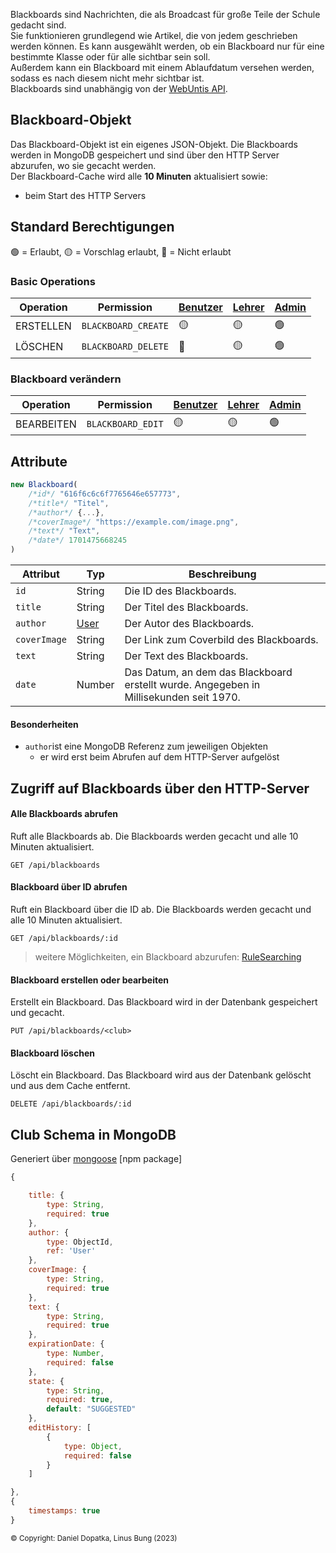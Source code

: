 Blackboards sind Nachrichten, die als Broadcast für große Teile der Schule gedacht sind. \
Sie funktionieren grundlegend wie Artikel, die von jedem geschrieben werden können. Es kann ausgewählt werden, ob ein Blackboard nur für eine bestimmte Klasse oder für alle sichtbar sein soll. \
Außerdem kann ein Blackboard mit einem Ablaufdatum versehen werden, sodass es nach diesem nicht mehr sichtbar ist. \
Blackboards sind unabhängig von der [WebUntis API](https://help.untis.at/hc/de/articles/4886785534354-API-documentation-for-integration-partners).

## Blackboard-Objekt

Das Blackboard-Objekt ist ein eigenes JSON-Objekt. Die Blackboards werden in MongoDB gespeichert und sind über den HTTP Server abzurufen, wo sie gecacht werden. \
Der Blackboard-Cache wird alle **10 Minuten** aktualisiert sowie:
- beim Start des HTTP Servers

## Standard Berechtigungen

🟢 = Erlaubt,
🟡 = Vorschlag erlaubt,
🔴 = Nicht erlaubt

### Basic Operations

| Operation | Permission          | [Benutzer](https://github.com/Academi-fy/backend/wiki/User) | [Lehrer](https://github.com/Academi-fy/backend/wiki/User) | [Admin](https://github.com/Academi-fy/backend/wiki/User) |
|-----------|---------------------|-------------------------------------------------------------|-----------------------------------------------------------|----------------------------------------------------------|
| ERSTELLEN | `BLACKBOARD_CREATE` | 🟡                                                          | 🟡                                                        | 🟢                                                       |
| LÖSCHEN   | `BLACKBOARD_DELETE` | 🔴                                                          | 🟡                                                        | 🟢                                                       |

### Blackboard verändern

| Operation  | Permission        | [Benutzer](https://github.com/Academi-fy/backend/wiki/User) | [Lehrer](https://github.com/Academi-fy/backend/wiki/User) | [Admin](https://github.com/Academi-fy/backend/wiki/User) |
|------------|-------------------|-------------------------------------------------------------|-----------------------------------------------------------|----------------------------------------------------------|
| BEARBEITEN | `BLACKBOARD_EDIT` | 🟡                                                          | 🟡                                                        | 🟢                                                       |

## Attribute

```javascript
new Blackboard(
    /*id*/ "616f6c6c6f7765646e657773",
    /*title*/ "Titel",
    /*author*/ {...},
    /*coverImage*/ "https://example.com/image.png",
    /*text*/ "Text",
    /*date*/ 1701475668245
)
```

| Attribut     | Typ                                                     | Beschreibung                                                                           |
|--------------|---------------------------------------------------------|----------------------------------------------------------------------------------------|
| `id`         | String                                                  | Die ID des Blackboards.                                                                |
| `title`      | String                                                  | Der Titel des Blackboards.                                                             |
| `author`     | [User](https://github.com/Academi-fy/backend/wiki/User) | Der Autor des Blackboards.                                                             |
| `coverImage` | String                                                  | Der Link zum Coverbild des Blackboards.                                                |
| `text`       | String                                                  | Der Text des Blackboards.                                                              |
| `date`       | Number                                                  | Das Datum, an dem das Blackboard erstellt wurde. Angegeben in Millisekunden seit 1970. |

#### Besonderheiten

- `author`ist eine MongoDB Referenz zum jeweiligen Objekten
    - er wird erst beim Abrufen auf dem HTTP-Server aufgelöst

## Zugriff auf Blackboards über den HTTP-Server

#### Alle Blackboards abrufen

Ruft alle Blackboards ab. Die Blackboards werden gecacht und alle 10 Minuten aktualisiert.

``` http request
GET /api/blackboards
```              

#### Blackboard über ID abrufen

Ruft ein Blackboard über die ID ab. Die Blackboards werden gecacht und alle 10 Minuten aktualisiert.

``` http request
GET /api/blackboards/:id
```

> weitere Möglichkeiten, ein Blackboard abzurufen: [RuleSearching](https://github.com/Academi-fy/backend/wiki/RuleSearching)

#### Blackboard erstellen oder bearbeiten

Erstellt ein Blackboard. Das Blackboard wird in der Datenbank gespeichert und gecacht.

``` http request
PUT /api/blackboards/<club>
```

#### Blackboard löschen

Löscht ein Blackboard. Das Blackboard wird aus der Datenbank gelöscht und aus dem Cache entfernt.

```http request
DELETE /api/blackboards/:id
```

## Club Schema in MongoDB

Generiert über [mongoose](https://mongoosejs.com/docs/guide.html) [npm package]

```javascript
{

    title: {
        type: String,
        required: true
    },
    author: {
        type: ObjectId,
        ref: 'User'
    },
    coverImage: {
        type: String,
        required: true
    },
    text: {
        type: String,
        required: true
    },
    expirationDate: {
        type: Number,
        required: false
    },
    state: {
        type: String,
        required: true,
        default: "SUGGESTED"
    },
    editHistory: [
        {
            type: Object,
            required: false
        }
    ]

},
{
    timestamps: true
}
```

<sub>© Copyright: Daniel Dopatka, Linus Bung (2023)</sub>